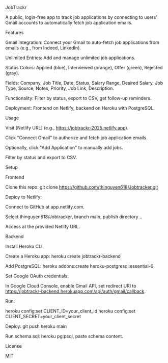 JobTrackr

A public, login-free app to track job applications by connecting to users' Gmail accounts to automatically fetch job application emails.

Features





Gmail Integration: Connect your Gmail to auto-fetch job applications from emails (e.g., from Indeed, LinkedIn).



Unlimited Entries: Add and manage unlimited job applications.



Status Colors: Applied (blue), Interviewed (orange), Offer (green), Rejected (gray).



Fields: Company, Job Title, Date, Status, Salary Range, Desired Salary, Job Type, Source, Notes, Priority, Job Link, Description.



Functionality: Filter by status, export to CSV, get follow-up reminders.



Deployment: Frontend on Netlify, backend on Heroku with PostgreSQL.

Usage





Visit [Netlify URL] (e.g., https://jobtrackr-2025.netlify.app).



Click "Connect Gmail" to authorize and fetch job application emails.



Optionally, click "Add Application" to manually add jobs.



Filter by status and export to CSV.

Setup

Frontend





Clone this repo: git clone https://github.com/thinguyen618/Jobtracker.git



Deploy to Netlify:





Connect to GitHub at app.netlify.com.



Select thinguyen618/Jobtracker, branch main, publish directory ..



Access at the provided Netlify URL.

Backend





Install Heroku CLI.



Create a Heroku app: heroku create jobtrackr-backend



Add PostgreSQL: heroku addons:create heroku-postgresql:essential-0



Set Google OAuth credentials:





In Google Cloud Console, enable Gmail API, set redirect URI to https://jobtrackr-backend.herokuapp.com/api/auth/gmail/callback.



Run:

heroku config:set CLIENT_ID=your_client_id
heroku config:set CLIENT_SECRET=your_client_secret



Deploy: git push heroku main



Run schema.sql: heroku pg:psql, paste schema content.

License

MIT
